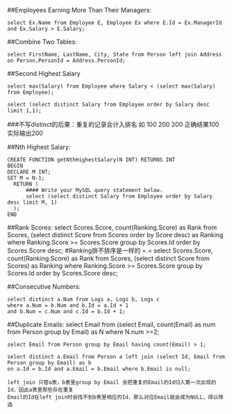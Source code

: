 ##Employees Earning More Than Their Managers:

    select Ex.Name from Employee E, Employee Ex where E.Id = Ex.ManagerId and Ex.Salary > E.Salary;

##Combine Two Tables:

    select FirstName, LastName, City, State from Person left join Address on Person.PersonId = Address.PersonId;

##Second Highest Salary

    select max(Salary) from Employee where Salary < (select max(Salary) from Employee);

    select (select distinct Salary from Employee order by Salary desc limit 1,1);

###不写distinct的后果：重复的记录会计入排名 如 100 200 200 正确结果100 实际输出200

##Nth Highest Salary:

    CREATE FUNCTION getNthHighestSalary(N INT) RETURNS INT
    BEGIN
    DECLARE M INT;
    SET M = N-1;
      RETURN (
          #### Write your MySQL query statement below.
          select (select distinct Salary from Employee order by Salary desc limit M, 1)
      );
    END

##Rank Scores: 
    select Scores.Score, count(Ranking.Score) as Rank 
    from Scores, (select distinct Score from Scores order by Score desc) as Ranking 
    where Ranking.Score >= Scores.Score  group by Scores.Id order by Scores.Score desc;
    #Ranking排不排序是一样的 =.=
    select Scores.Score, count(Ranking.Score) as Rank 
    from Scores, (select distinct Score from Scores) as Ranking 
    where Ranking.Score >= Scores.Score  group by Scores.Id order by Scores.Score desc;


##Consecutive Numbers:

    select distinct a.Num from Logs a, Logs b, Logs c 
    where a.Num = b.Num and b.Id = a.Id + 1 
    and b.Num = c.Num and c.Id = b.Id + 1;

##Duplicate Emails:
    select Email from (select Email, count(Email) as num from Person group by Email) as N where N.num >=2;

    select Email from Person group by Email having count(Email) > 1;

    select distinct a.Email from Person a left join (select Id, Email from Person group by Email) as b
    on a.Id = b.Id and a.Email = b.Email where b.Email is null; 

    left join 只管a表，b表里group by Email 会把重复的Email的Id归入第一次出现的Id，因此a表里那些存在重复
    Email的Id在left join时会找不到b表里相应的Id，那么对应Email就会成为NULL，得以筛选